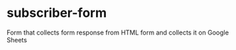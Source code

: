 # subscriber-form
Form that collects form response from HTML form and collects it on Google Sheets

